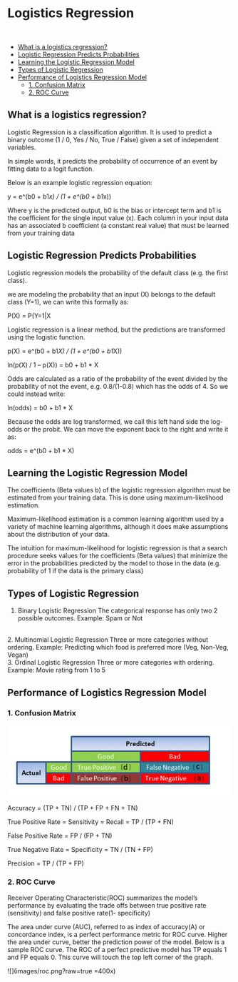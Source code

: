 # Logistics Regression

<br>
<!-- toc -->

- [What is a logistics regression?](#What-is-a-logistics-regression)
- [Logistic Regression Predicts Probabilities](#Logistic-Regression-Predicts-Probabilities)
- [Learning the Logistic Regression Model](#Learning-the-Logistic-Regression-Model)
- [Types of Logistic Regression](#Types-of-Logistic-Regression)
- [Performance of Logistics Regression Model](#Performance-of-Logistics-Regression-Model)
  * [1. Confusion Matrix](#1-Confusion-Matrix)
  * [2. ROC Curve](#2-ROC-Curve)

<!-- tocstop -->

## What is a logistics regression?
Logistic Regression is a classification algorithm. It is used to predict a binary outcome (1 / 0, Yes / No, True / False) given a set of independent variables.

In simple words, it predicts the probability of occurrence of an event by fitting data to a logit function.

Below is an example logistic regression equation:

y = e^(b0 + b1*x) / (1 + e^(b0 + b1*x))

Where y is the predicted output, b0 is the bias or intercept term and b1 is the coefficient for the single input value (x). Each column in your input data has an associated b coefficient (a constant real value) that must be learned from your training data

## Logistic Regression Predicts Probabilities

Logistic regression models the probability of the default class (e.g. the first class).

we are modeling the probability that an input (X) belongs to the default class (Y=1), we can write this formally as:

P(X) = P(Y=1|X

Logistic regression is a linear method, but the predictions are transformed using the logistic function.

p(X) = e^(b0 + b1*X) / (1 + e^(b0 + b1*X))

ln(p(X) / 1 – p(X)) = b0 + b1 * X

Odds are calculated as a ratio of the probability of the event divided by the probability of not the event, e.g. 0.8/(1-0.8) which has the odds of 4. So we could instead write:

ln(odds) = b0 + b1 * X

Because the odds are log transformed, we call this left hand side the log-odds or the probit. We can move the exponent back to the right and write it as:

odds = e^(b0 + b1 * X)

## Learning the Logistic Regression Model

The coefficients (Beta values b) of the logistic regression algorithm must be estimated from your training data. This is done using maximum-likelihood estimation.

Maximum-likelihood estimation is a common learning algorithm used by a variety of machine learning algorithms, although it does make assumptions about the distribution of your data.

The intuition for maximum-likelihood for logistic regression is that a search procedure seeks values for the coefficients (Beta values) that minimize the error in the probabilities predicted by the model to those in the data (e.g. probability of 1 if the data is the primary class)

## Types of Logistic Regression

1. Binary Logistic Regression
The categorical response has only two 2 possible outcomes. Example: Spam or Not
<br>
2. Multinomial Logistic Regression
Three or more categories without ordering. Example: Predicting which food is preferred more (Veg, Non-Veg, Vegan)
<br>
3. Ordinal Logistic Regression
Three or more categories with ordering. Example: Movie rating from 1 to 5

## Performance of Logistics Regression Model

### 1. Confusion Matrix

![](images/confusionmatrix.png?raw=true)

Accuracy =  (TP + TN) / (TP + FP + FN + TN)

True Positive Rate = Sensitivity = Recall =  TP / (TP + FN)

False Positive Rate = FP / (FP + TN)

True Negative Rate = Specificity = TN / (TN + FP)

Precision = TP / (TP + FP)

### 2. ROC Curve

Receiver Operating Characteristic(ROC) summarizes the model’s performance by evaluating the trade offs between true positive rate (sensitivity) and false positive rate(1- specificity)

The area under curve (AUC), referred to as index of accuracy(A) or concordance index, is a perfect performance metric for ROC curve. Higher the area under curve, better the prediction power of the model. Below is a sample ROC curve. The ROC of a perfect predictive model has TP equals 1 and FP equals 0. This curve will touch the top left corner of the graph.

![](images/roc.png?raw=true =400x)


